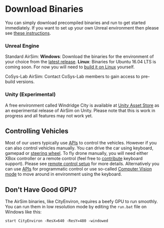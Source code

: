 # Download Binaries

You can simply download precompiled binaries and run to get started immediately. If you want to set up your own Unreal environment then please see [these instructions](https://github.com/Microsoft/AirSim/#how-to-get-it).

### Unreal Engine

Standard AirSim:
**Windows**: Download the binaries for the environment of your choice from the [latest release](https://github.com/Microsoft/AirSim/releases).
**Linux**: Binaries for Ubuntu 16.04 LTS is coming soon. For now you will need to [build it on Linux](build_linux.md) yourself.

CoSys-Lab AirSim:
Contact CoSys-Lab members to gain access to pre-build versions. 

### Unity (Experimental)
A free environment called Windridge City is available at [Unity Asset Store](https://assetstore.unity.com/) as an experimental release of AirSim on Unity. Please note that this is work in progress and all features may not work yet.

## Controlling Vehicles
Most of our users typically use [APIs](apis.md) to control the vehicles. However if you can also control vehicles manually. You can drive the car using keyboard, gamepad or [steering wheel](steering_wheel_installation.md). To fly drone manually, you will need either XBox controller or a remote control (feel free to [contribute](../CONTRIBUTING.md) keyboard support). Please see [remote control setup](remote_control.md) for more details. Alternatively you can use [APIs](apis.md) for programmatic control or use so-called [Computer Vision mode](image_apis.md) to move around in environment using the keyboard.

## Don't Have Good GPU?
The AirSim binaries, like CityEnviron, requires a beefy GPU to run smoothly. You can run them in low resolution mode by editing the `run.bat` file on Windows like this:
```
start CityEnviron -ResX=640 -ResY=480 -windowed
```


